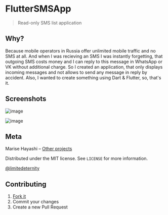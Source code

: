 # FlutterSMSApp

> Read-only SMS list application

## Why?

Because mobile operators in Russia offer unlimited mobile traffic and no SMS at all.
And when I was recieving an SMS I was instantly forgetting, that outgoing SMS costs money and I can reply to this message in WhatsApp or VK without additional charge.
So I created an application, that only displays incoming messages and not allows to send any message in reply by accident.
Also, I wanted to create something using Dart & Flutter, so, that's it.

## Screenshots

![image](https://user-images.githubusercontent.com/24318966/82898706-71053700-9f62-11ea-81a9-48794264c272.png)

![image](https://user-images.githubusercontent.com/24318966/82898717-7498be00-9f62-11ea-9731-48a78a6edf08.png)

## Meta

Marise Hayashi – [Other projects](https://limitedeternity.github.io/)

Distributed under the MIT license. See `LICENSE` for more information.

[@limitedeternity](https://github.com/limitedeternity)

## Contributing

1. [Fork it](https://github.com/limitedeternity/FlutterSMSApp/fork)
2. Commit your changes
3. Create a new Pull Request
